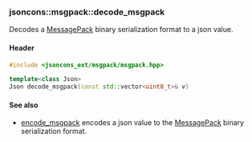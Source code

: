 ### jsoncons::msgpack::decode_msgpack

Decodes a [MessagePack](http://msgpack.org/index.html) binary serialization format to a json value.

#### Header
```c++
#include <jsoncons_ext/msgpack/msgpack.hpp>

template<class Json>
Json decode_msgpack(const std::vector<uint8_t>& v)
```

#### See also

- [encode_msgpack](encode_msgpack.md) encodes a json value to the [MessagePack](http://msgpack.org/index.html) binary serialization format.



